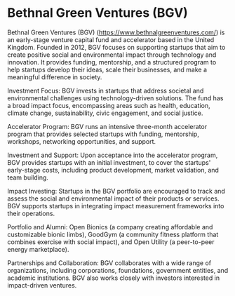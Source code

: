 # Bethnal Green Ventures (BGV)

Bethnal Green Ventures (BGV) (<https://www.bethnalgreenventures.com/>) is an early-stage venture capital fund and accelerator based in the United Kingdom. Founded in 2012, BGV focuses on supporting startups that aim to create positive social and environmental impact through technology and innovation. It provides funding, mentorship, and a structured program to help startups develop their ideas, scale their businesses, and make a meaningful difference in society.

Investment Focus: BGV invests in startups that address societal and environmental challenges using technology-driven solutions. The fund has a broad impact focus, encompassing areas such as health, education, climate change, sustainability, civic engagement, and social justice.

Accelerator Program: BGV runs an intensive three-month accelerator program that provides selected startups with funding, mentorship, workshops, networking opportunities, and support.

Investment and Support: Upon acceptance into the accelerator program, BGV provides startups with an initial investment, to cover the startups' early-stage costs, including product development, market validation, and team building.

Impact Investing: Startups in the BGV portfolio are encouraged to track and assess the social and environmental impact of their products or services. BGV supports startups in integrating impact measurement frameworks into their operations.

Portfolio and Alumni: Open Bionics (a company creating affordable and customizable bionic limbs), GoodGym (a community fitness platform that combines exercise with social impact), and Open Utility (a peer-to-peer energy marketplace). 

Partnerships and Collaboration: BGV collaborates with a wide range of organizations, including corporations, foundations, government entities, and academic institutions. BGV also works closely with investors interested in impact-driven ventures.
